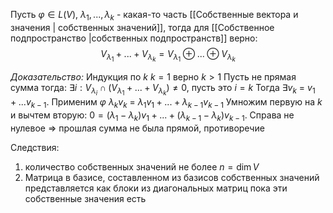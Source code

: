 Пусть $\varphi \in L(V)$, $\lambda_1, ..., \lambda_k$ - какая-то часть [[Собственные вектора и значения | собственных значений]], тогда для [[Собственное подпространство |собственных подпространств]] верно:
$$V_{\lambda_1} + ... + V_{\lambda_k} = V_{\lambda_1} \oplus ... \oplus V_{\lambda_k}$$

*Доказательство:* Индукция по $k$
$k = 1$ верно
$k > 1$ Пусть не прямая сумма тогда: $\exists i: V_{\lambda_i} \cap (V_{\lambda_1} + ... + V_{\lambda_k}) \not = 0$, пусть это $i = k$
Тогда $\exists v_k$ = $v_1 + ... v_{k-1}$. Применим $\varphi$
$\lambda_k v_k$ = $\lambda_1 v_1 + ... + \lambda_{k-1} v_{k-1}$
Умножим первую на $k$ и вычтем вторую:
$0 = (\lambda_1 - \lambda_k) v_1 + ... + (\lambda_{k-1} - \lambda_k) v_{k-1}$. Справа не нулевое $\Rightarrow$ прошлая сумма не была прямой, противоречие

Следствия: 
1) количество собственных значений не более $n = \dim V$
2) Матрица в базисе, составленном из базисов собственных значений представляется как блоки из диагональных матриц пока эти собственные значения есть